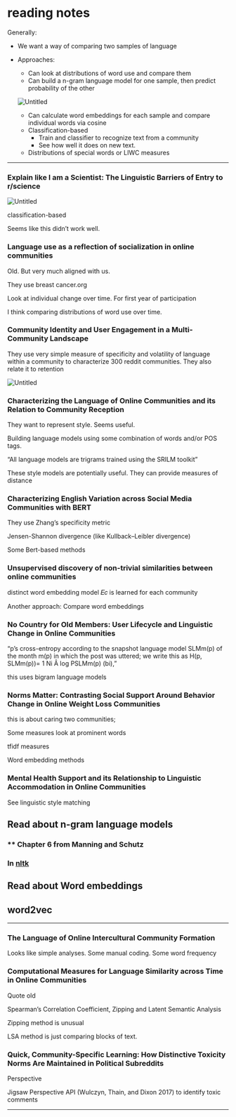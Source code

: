 # reading notes

Generally:

- We want a way of comparing two samples of language
- Approaches:
    - Can look at distributions of word use and compare them
    - Can build a n-gram language model for one sample, then predict probability of the other
    
    ![Untitled](reading%20notes%2017f8dfe64e0d485bb0e08df677418471/Untitled.png)
    
    - Can calculate word embeddings for each sample and compare individual words via cosine
    - Classification-based
        - Train and classifier to recognize text from a community
        - See how well it does on new text.
    - Distributions of special words or LIWC measures

---

### Explain like I am a Scientist: The Linguistic Barriers of Entry to r/science

![Untitled](reading%20notes%2017f8dfe64e0d485bb0e08df677418471/Untitled%201.png)

classification-based

Seems like this didn’t work well.

### Language use as a reflection of socialization in online communities

Old. But very much aligned with us.

They use breast cancer.org

Look at individual change over time. For first year of participation

I think comparing distributions of word use over time.

### Community Identity and User Engagement in a Multi-Community Landscape

They use very simple measure of specificity and volatility of language within a community to characterize 300 reddit communities. They also relate it to retention

![Untitled](reading%20notes%2017f8dfe64e0d485bb0e08df677418471/Untitled%202.png)

### Characterizing the Language of Online Communities and its Relation to Community Reception

They want to represent style. Seems useful.

Building language models using some combination of words and/or POS tags.

“All language models are trigrams trained using the SRILM toolkit”

These style models are potentially useful. They can provide measures of distance

### Characterizing English Variation across Social Media Communities with BERT

They use Zhang’s specificity metric

Jensen-Shannon divergence (like Kullback–Leibler divergence)

Some Bert-based methods

### Unsupervised discovery of non-trivial similarities between online communities

distinct word embedding model 𝐸𝑐 is learned for each community

Another approach: Compare word embeddings

### No Country for Old Members: User Lifecycle and Linguistic Change in Online Communities

“p’s cross-entropy according to the snapshot language model SLMm(p) of the month m(p) in which the post was uttered; we write this as H(p, SLMm(p))= 1 Ni Â log PSLMm(p) (bi),”

this uses bigram language models

### Norms Matter: Contrasting Social Support Around Behavior Change in Online Weight Loss Communities

this is about caring two communities;

Some measures look at prominent words

tfidf measures

Word embedding methods

### Mental Health Support and its Relationship to Linguistic Accommodation in Online Communities

See linguistic style matching

## Read about n-gram language models

### ** Chapter 6 from Manning and Schutz

### In [nltk](https://www.nltk.org/api/nltk.lm.html)

## Read about Word embeddings

## word2vec

---

### ****The Language of Online Intercultural Community Formation****

Looks like simple analyses. Some manual coding. Some word frequency

### Computational Measures for Language Similarity across Time in Online Communities

Quote old

Spearman’s Correlation Coefficient, Zipping and Latent Semantic Analysis

Zipping method is unusual

LSA method is just comparing blocks of text.

### Quick, Community-Specific Learning: How Distinctive Toxicity Norms Are Maintained in Political Subreddits

Perspective

Jigsaw Perspective API (Wulczyn, Thain, and Dixon 2017) to identify toxic comments

---